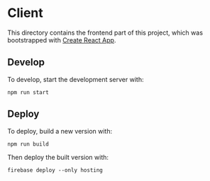 # Client

This directory contains the frontend part of this project, which was bootstrapped with [Create React App](https://github.com/facebookincubator/create-react-app).

## Develop

To develop, start the development server with:

`npm run start`

## Deploy

To deploy, build a new version with:

`npm run build`

Then deploy the built version with:

`firebase deploy --only hosting`
